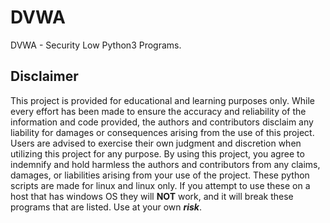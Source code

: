 # DVWA
DVWA - Security Low Python3 Programs.

## Disclaimer

This project is provided for educational and learning purposes only. While every effort has been made to ensure the accuracy and reliability of the information and code provided, the authors and contributors disclaim any liability for damages or consequences arising from the use of this project. Users are advised to exercise their own judgment and discretion when utilizing this project for any purpose. By using this project, you agree to indemnify and hold harmless the authors and contributors from any claims, damages, or liabilities arising from your use of the project. 
These python scripts are made for linux and linux only. If you attempt to use these on a host that has windows OS they will **NOT** work, and it will break these programs that are listed.
Use at your own _**risk**_.
